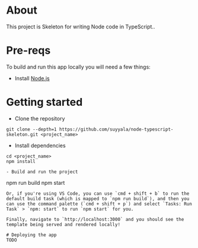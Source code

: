 # About

This project is Skeleton for writing Node code in TypeScript.. 


# Pre-reqs
To build and run this app locally you will need a few things:
- Install [Node.js](https://nodejs.org/en/)

# Getting started
- Clone the repository
```
git clone --depth=1 https://github.com/suyyala/node-typescript-skeleton.git <project_name>
```
- Install dependencies
```
cd <project_name>
npm install
```

```
- Build and run the project
```
npm run build
npm start
```
Or, if you're using VS Code, you can use `cmd + shift + b` to run the default build task (which is mapped to `npm run build`), and then you can use the command palette (`cmd + shift + p`) and select `Tasks: Run Task` > `npm: start` to run `npm start` for you.

Finally, navigate to `http://localhost:3000` and you should see the template being served and rendered locally!

# Deploying the app
TODO
